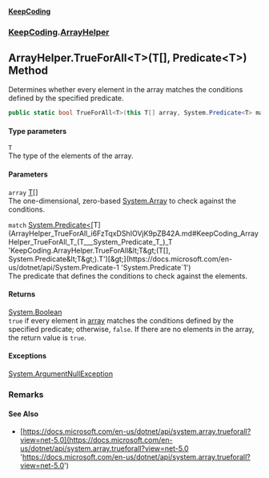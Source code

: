 #### [KeepCoding](index.md 'index')
### [KeepCoding](KeepCoding.md 'KeepCoding').[ArrayHelper](ArrayHelper.md 'KeepCoding.ArrayHelper')
## ArrayHelper.TrueForAll&lt;T&gt;(T[], Predicate&lt;T&gt;) Method
Determines whether every element in the array matches the conditions defined by the specified predicate.  
```csharp
public static bool TrueForAll<T>(this T[] array, System.Predicate<T> match);
```
#### Type parameters
<a name='KeepCoding_ArrayHelper_TrueForAll_T_(T___System_Predicate_T_)_T'></a>
`T`  
The type of the elements of the array.
  
#### Parameters
<a name='KeepCoding_ArrayHelper_TrueForAll_T_(T___System_Predicate_T_)_array'></a>
`array` [T](ArrayHelper_TrueForAll_i6FzTqxDShIOVjK9pZB42A.md#KeepCoding_ArrayHelper_TrueForAll_T_(T___System_Predicate_T_)_T 'KeepCoding.ArrayHelper.TrueForAll&lt;T&gt;(T[], System.Predicate&lt;T&gt;).T')[[]](https://docs.microsoft.com/en-us/dotnet/api/System.Array 'System.Array')  
The one-dimensional, zero-based [System.Array](https://docs.microsoft.com/en-us/dotnet/api/System.Array 'System.Array') to check against the conditions.
  
<a name='KeepCoding_ArrayHelper_TrueForAll_T_(T___System_Predicate_T_)_match'></a>
`match` [System.Predicate&lt;](https://docs.microsoft.com/en-us/dotnet/api/System.Predicate-1 'System.Predicate`1')[T](ArrayHelper_TrueForAll_i6FzTqxDShIOVjK9pZB42A.md#KeepCoding_ArrayHelper_TrueForAll_T_(T___System_Predicate_T_)_T 'KeepCoding.ArrayHelper.TrueForAll&lt;T&gt;(T[], System.Predicate&lt;T&gt;).T')[&gt;](https://docs.microsoft.com/en-us/dotnet/api/System.Predicate-1 'System.Predicate`1')  
The predicate that defines the conditions to check against the elements.
  
#### Returns
[System.Boolean](https://docs.microsoft.com/en-us/dotnet/api/System.Boolean 'System.Boolean')  
`true` if every element in [array](ArrayHelper_TrueForAll_i6FzTqxDShIOVjK9pZB42A.md#KeepCoding_ArrayHelper_TrueForAll_T_(T___System_Predicate_T_)_array 'KeepCoding.ArrayHelper.TrueForAll&lt;T&gt;(T[], System.Predicate&lt;T&gt;).array') matches the conditions defined by the specified predicate; otherwise, `false`. If there are no elements in the array, the return value is `true`.
#### Exceptions
[System.ArgumentNullException](https://docs.microsoft.com/en-us/dotnet/api/System.ArgumentNullException 'System.ArgumentNullException')  
### Remarks
#### See Also
- [https://docs.microsoft.com/en-us/dotnet/api/system.array.trueforall?view=net-5.0](https://docs.microsoft.com/en-us/dotnet/api/system.array.trueforall?view=net-5.0 'https://docs.microsoft.com/en-us/dotnet/api/system.array.trueforall?view=net-5.0')
